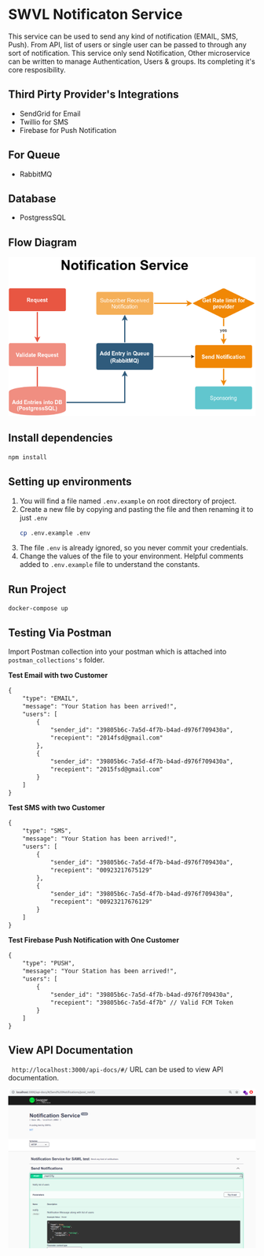# SWVL Notificaton Service
This service can be used to send any kind of notification (EMAIL, SMS, Push). From API, list of users or single user can be passed to through any sort of notification. This service only send Notification, Other microservice can be written to manage Authentication, Users & groups. Its completing it's core resposibility.

## Third Pirty Provider's Integrations

- SendGrid for Email
- Twillio for SMS
- Firebase for Push Notification

## For Queue

- RabbitMQ

## Database

- PostgressSQL

## Flow Diagram

![](https://github.com/ahmadraza2012/swvl-test/blob/main/public/diagram.png)


## Install dependencies

```bash
npm install
```
## Setting up environments

1.  You will find a file named `.env.example` on root directory of project.
2.  Create a new file by copying and pasting the file and then renaming it to just `.env`
    ```bash
    cp .env.example .env
    ```
3.  The file `.env` is already ignored, so you never commit your credentials.
4.  Change the values of the file to your environment. Helpful comments added to `.env.example` file to understand the constants.

## Run Project

```
docker-compose up
```

## Testing Via Postman

Import Postman collection into your postman which is attached into `postman_collections's` folder.

<b>Test Email with two Customer</b>

```
{
    "type": "EMAIL",
    "message": "Your Station has been arrived!",
    "users": [
        {
            "sender_id": "39805b6c-7a5d-4f7b-b4ad-d976f709430a",
            "recepient": "2014fsd@gmail.com"
        },
        {
            "sender_id": "39805b6c-7a5d-4f7b-b4ad-d976f709430a",
            "recepient": "2015fsd@gmail.com"
        }
    ]
}
```

<b>Test SMS with two Customer</b>

```
{
    "type": "SMS",
    "message": "Your Station has been arrived!",
    "users": [
        {
            "sender_id": "39805b6c-7a5d-4f7b-b4ad-d976f709430a",
            "recepient": "00923217675129"
        },
        {
            "sender_id": "39805b6c-7a5d-4f7b-b4ad-d976f709430a",
            "recepient": "00923217676129"
        }
    ]
}
```

<b>Test Firebase Push Notification with One Customer</b>

```
{
    "type": "PUSH",
    "message": "Your Station has been arrived!",
    "users": [
        {
            "sender_id": "39805b6c-7a5d-4f7b-b4ad-d976f709430a",
            "recepient": "39805b6c-7a5d-4f7b" // Valid FCM Token
        }
    ]
}

```

## View API Documentation

` http://localhost:3000/api-docs/#/` URL can be used to view API documentation.

![](https://github.com/ahmadraza2012/swvl-test/blob/main/public/api-doc-snapshot.png)